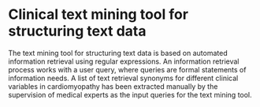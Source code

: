 # Clinical text mining tool for structuring text data

The text mining tool for structuring text data is based on automated information retrieval using regular expressions. An information retrieval process works with a user query, where queries are formal statements of information needs. A list of text retrieval synonyms for different clinical variables in cardiomyopathy has been extracted manually by the supervision of medical experts as the input queries for the text mining tool. 
